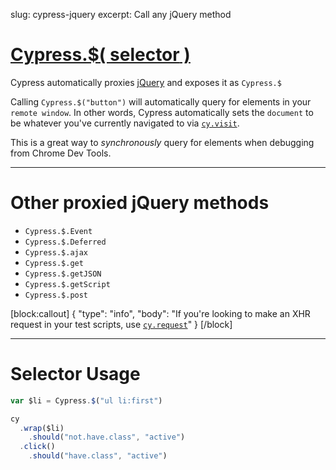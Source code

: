 slug: cypress-jquery
excerpt: Call any jQuery method

# [Cypress.$( **selector** )](#section-selector-usage)

Cypress automatically proxies [jQuery](https://jquery.com/) and exposes it as `Cypress.$`

Calling `Cypress.$("button")` will automatically query for elements in your `remote window`. In other words, Cypress automatically sets the `document` to be whatever you've currently navigated to via [`cy.visit`](https://on.cypress.io/api/visit).

This is a great way to *synchronously* query for elements when debugging from Chrome Dev Tools.

***

# Other proxied jQuery methods

* `Cypress.$.Event`
* `Cypress.$.Deferred`
* `Cypress.$.ajax`
* `Cypress.$.get`
* `Cypress.$.getJSON`
* `Cypress.$.getScript`
* `Cypress.$.post`

[block:callout]
{
  "type": "info",
  "body": "If you're looking to make an XHR request in your test scripts, use [`cy.request`](https://on.cypress.io/api/request)"
}
[/block]

***

# Selector Usage

```javascript
var $li = Cypress.$("ul li:first")

cy
  .wrap($li)
    .should("not.have.class", "active")
  .click()
    .should("have.class", "active")
```